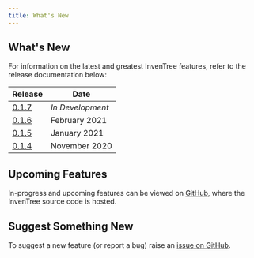 ```yaml
---
title: What's New
---
```


## What's New

For information on the latest and greatest InvenTree features, refer to the release documentation below:

| Release | Date |
| ------- | ---- |
| [0.1.7](../0.1.7) | *In Development* |
| [0.1.6](../0.1.6) | February 2021 |
| [0.1.5](../0.1.5) | January 2021 |
| [0.1.4](../0.1.4) | November 2020 |

## Upcoming Features

In-progress and upcoming features can be viewed on [GitHub](https://github.com/inventree/inventree/pulls), where the InvenTree source code is hosted.

## Suggest Something New

To suggest a new feature (or report a bug) raise an [issue on GitHub](https://github.com/inventree/inventree/issues).

